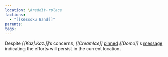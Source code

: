 ```yaml
---
location: \#reddit-rplace
factions:
  - "[[Kessoku Band]]"
parents: 
tags: 
---
```

Despite *[[Kaz|.Kaz.]]*’s concerns, *[[CreamIce]]* [pinned](https://discord.com/channels/1093664259273130084/1131230952119615600/1131578328743166013) *[[Domo]]*'s [message](https://discord.com/channels/1093664259273130084/1131230952119615600/1131578145317859380) indicating the efforts will persist in the current location.
